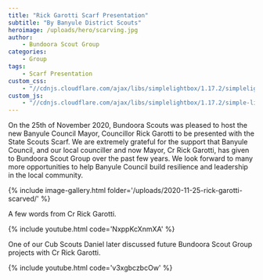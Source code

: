 ```yaml
---
title: "Rick Garotti Scarf Presentation"
subtitle: "By Banyule District Scouts"
heroimage: /uploads/hero/scarving.jpg
author:
    - Bundoora Scout Group
categories:
    - Group
tags:
    - Scarf Presentation
custom_css:
    - "//cdnjs.cloudflare.com/ajax/libs/simplelightbox/1.17.2/simplelightbox.min.css"
custom_js:
    - "//cdnjs.cloudflare.com/ajax/libs/simplelightbox/1.17.2/simple-lightbox.min.js"
---
```


On the 25th of November 2020, Bundoora Scouts was pleased to host the new Banyule Council Mayor, Councillor Rick Garotti to be presented with the State Scouts Scarf. We are extremely grateful for the support that Banyule Council, and our local counciller and now Mayor, Cr Rick Garotti, has given to Bundoora Scout Group over the past few years. We look forward to many more opportunities to help Banyule Council build resilience and leadership in the local community.

{% include image-gallery.html folder='/uploads/2020-11-25-rick-garotti-scarved/' %}

A few words from Cr Rick Garotti.

{% include youtube.html code='NxppKcXnmXA' %}

One of our Cub Scouts Daniel later discussed future Bundoora Scout Group projects with Cr Rick Garotti.

{% include youtube.html code='v3xgbczbcOw' %}